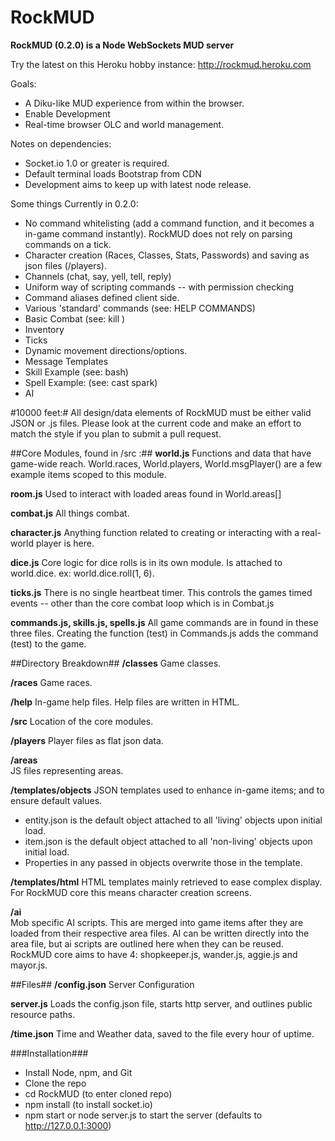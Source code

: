 RockMUD
===============================

**RockMUD (0.2.0) is a Node WebSockets MUD server**

Try the latest on this Heroku hobby instance: http://rockmud.heroku.com

Goals:
* A Diku-like MUD experience from within the browser.
* Enable Development
* Real-time browser OLC and world management.

Notes on dependencies: 
* Socket.io 1.0 or greater is required.
* Default terminal loads Bootstrap from CDN
* Development aims to keep up with latest node release.

Some things Currently in 0.2.0:
* No command whitelisting (add a command function, and it becomes a in-game command instantly). RockMUD does not rely on parsing commands on a tick.
* Character creation (Races, Classes, Stats, Passwords) and saving as json files (/players).
* Channels (chat, say, yell, tell, reply)
* Uniform way of scripting commands -- with permission checking
* Command aliases defined client side.
* Various 'standard' commands (see: HELP COMMANDS)
* Basic Combat (see: kill <mob name>)
* Inventory
* Ticks
* Dynamic movement directions/options.
* Message Templates
* Skill Example (see: bash)
* Spell Example: (see: cast spark)
* AI

#10000 feet:#
All design/data elements of RockMUD must be either valid JSON or .js files. Please look at the current code and make an effort to match the style if you plan to submit a pull request.

##Core Modules, found in /src :##
**world.js**
Functions and data that have game-wide reach. World.races, World.players, World.msgPlayer() are a few example items scoped to this module.

**room.js**
Used to interact with loaded areas found in World.areas[]

**combat.js**
All things combat.

**character.js**
Anything function related to creating or interacting with a real-world player is here.

**dice.js**
Core logic for dice rolls is in its own module. Is attached to world.dice. ex: world.dice.roll(1, 6).

**ticks.js**
There is no single heartbeat timer. This controls the games timed events -- other than the core combat loop which is in Combat.js

**commands.js, skills.js, spells.js**
All game commands are in found in these three files. Creating the function (test) in Commands.js adds the command (test) to the game.

##Directory Breakdown##
**/classes**
Game classes.

**/races**
Game races.

**/help**
In-game help files. Help files are written in HTML.

**/src**
Location of the core modules.

**/players**
Player files as flat json data.

**/areas**  
JS files representing areas.

**/templates/objects**
JSON templates used to enhance in-game items; and to ensure default values.

* entity.json is the default object attached to all 'living' objects upon initial load.
* item.json is the default object attached to all 'non-living' objects upon initial load.
* Properties in any passed in objects overwrite those in the template.

**/templates/html**
HTML templates mainly retrieved to ease complex display. For RockMUD core this means character creation screens.

**/ai**  
Mob specific AI scripts. This are merged into game items after they are loaded from their respective area files. AI can be written directly into the area file, but ai scripts are outlined here when they can be reused. RockMUD core aims to have 4: shopkeeper.js, wander.js, aggie.js and mayor.js.

##Files##
**/config.json**
Server Configuration

**server.js**
Loads the config.json file, starts http server, and outlines public resource paths.

**/time.json**
Time and Weather data, saved to the file every hour of uptime.

###Installation###
* Install Node, npm, and Git
* Clone the repo
* cd RockMUD (to enter cloned repo)
* npm install (to install socket.io)
* npm start or node server.js to start the server (defaults to http://127.0.0.1:3000)
